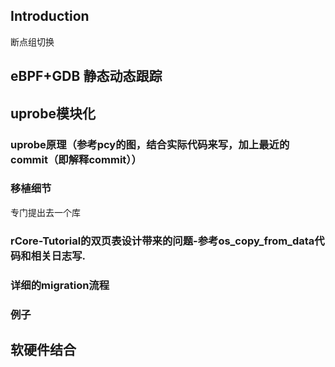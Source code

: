 ## Introduction
断点组切换
## eBPF+GDB 静态动态跟踪
## uprobe模块化
### uprobe原理（参考pcy的图，结合实际代码来写，加上最近的commit（即解释commit））
### 移植细节
专门提出去一个库
### rCore-Tutorial的双页表设计带来的问题-参考os_copy_from_data代码和相关日志写. 
### 详细的migration流程
### 例子 
## 软硬件结合
